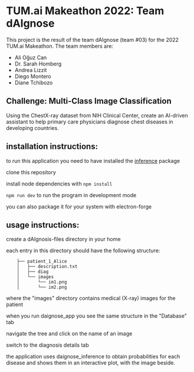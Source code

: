 # TUM.ai Makeathon 2022: Team dAIgnose
This project is the result of the team dAIgnose (team #03) for the 2022 TUM.ai Makeathon. The team members are:
- Ali Oğuz Can
- Dr. Sarah Homberg
- Andrea Lizzit
- Diego Montero
- Diane Tchibozo

## Challenge: Multi-Class Image Classification
Using the ChestX-ray dataset from NIH Clinical Center, create an AI-driven assistant to help primary care physicians diagnose chest diseases in developing countries.

## installation instructions:

to run this application you need to have installed the [inference](https://github.com/andrea-lizzit/package) package

clone this repository

install node dependencies with `npm install`

`npm run dev` to run the program in development mode

you can also package it for your system with electron-forge

## usage instructions:

create a dAIgnosis-files directory in your home

each entry in this directory should have the following structure:

        ├── patient_1_Alice
        │   ├── description.txt
        │   ├── diag
        │   └── images
        │       └── im1.png
        │       └── im2.png


where the "images" directory contains medical (X-ray) images for the patient

when you run daignose_app you see the same structure in the "Database" tab

navigate the tree and click on the name of an image

switch to the diagnosis details tab

the application uses daignose_inference to obtain probabilities for each disease and shows them in an interactive plot, with the image beside.
